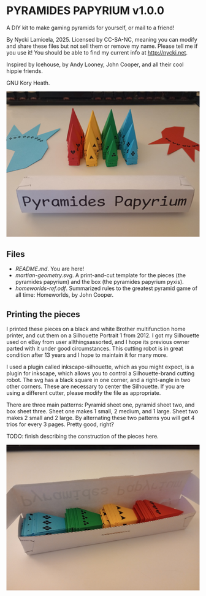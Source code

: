 # PYRAMIDES PAPYRIUM v1.0.0


A DIY kit to make gaming pyramids for yourself, or mail to a friend!

By Nycki Lamicela, 2025. Licensed by CC-SA-NC, meaning you can modify and share these files but not sell them or remove my name. Please tell me if you use it! You should be able to find my current info at <http://nycki.net>.

Inspired by Icehouse, by Andy Looney, John Cooper, and all their cool hippie friends.

GNU Kory Heath.

![stacks of assembled pyramids](demo-stacked.jpg)

## Files

- _README.md_. You are here!
- _martian-geometry.svg_. A print-and-cut template for the pieces (the pyramides papyrium) and the box (the pyramides papyrium pyxis).
- _homeworlds-ref.odf_. Summarized rules to the greatest pyramid game of all time: Homeworlds, by John Cooper.

## Printing the pieces

I printed these pieces on a black and white Brother multifunction home printer, and cut them on a Silhouette Portrait 1 from 2012. I got my Silhouette used on eBay from user allthingsassorted, and I hope its previous owner parted with it under good circumstances. This cutting robot is in great condition after 13 years and I hope to maintain it for many more.

I used a plugin called inkscape-silhouette, which as you might expect, is a plugin for inkscape, which allows you to control a Silhouette-brand cutting robot. The svg has a black square in one corner, and a right-angle in two other corners. These are necessary to center the Silhouette. If you are using a different cutter, please modify the file as appropriate.

There are three main patterns: Pyramid sheet one, pyramid sheet two, and box sheet three. Sheet one makes 1 small, 2 medium, and 1 large. Sheet two makes 2 small and 2 large. By alternating these two patterns you will get 4 trios for every 3 pages. Pretty good, right?

TODO: finish describing the construction of the pieces here.

![a box of stacked pyramids](demo-boxed.jpg)
